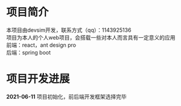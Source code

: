 # 项目简介
本项目由devsim开发，联系方式（qq）：1143925136  
项目为本人的个人web项目，会搭载一些对本人而言具有一定意义的应用  
前端：react，ant design pro  
后端：spring boot

# 项目开发进展
__2021-06-11__ 项目初始化，前后端开发框架选择完毕
